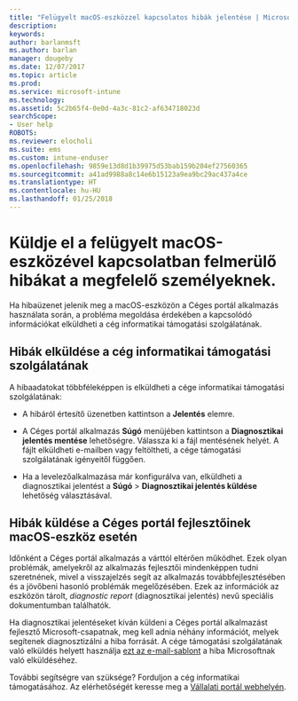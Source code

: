 ```yaml
---
title: "Felügyelt macOS-eszközzel kapcsolatos hibák jelentése | Microsoft Docs"
description: 
keywords: 
author: barlanmsft
ms.author: barlan
manager: dougeby
ms.date: 12/07/2017
ms.topic: article
ms.prod: 
ms.service: microsoft-intune
ms.technology: 
ms.assetid: 5c2b65f4-0e0d-4a3c-81c2-af634718023d
searchScope:
- User help
ROBOTS: 
ms.reviewer: elocholi
ms.suite: ems
ms.custom: intune-enduser
ms.openlocfilehash: 9859e13d8d1b39975d53bab159b204ef27560365
ms.sourcegitcommit: a41ad9988a8c14e6b15123a9ea9bc29ac437a4ce
ms.translationtype: HT
ms.contentlocale: hu-HU
ms.lasthandoff: 01/25/2018
---
```

# <a name="submit-errors-to-the-right-people-for-your-managed-macos-device"></a>Küldje el a felügyelt macOS-eszközével kapcsolatban felmerülő hibákat a megfelelő személyeknek.

Ha hibaüzenet jelenik meg a macOS-eszközön a Céges portál alkalmazás használata során, a probléma megoldása érdekében a kapcsolódó információkat elküldheti a cég informatikai támogatási szolgálatának.

## <a name="send-errors-to-your-company-support"></a>Hibák elküldése a cég informatikai támogatási szolgálatának

 A hibaadatokat többféleképpen is elküldheti a cége informatikai támogatási szolgálatának:

-   A hibáról értesítő üzenetben kattintson a **Jelentés** elemre.

-   A Céges portál alkalmazás **Súgó** menüjében kattintson a **Diagnosztikai jelentés mentése** lehetőségre. Válassza ki a fájl mentésének helyét. A fájlt elküldheti e-mailben vagy feltöltheti, a cége támogatási szolgálatának igényeitől függően.

- Ha a levelezőalkalmazása már konfigurálva van, elküldheti a diagnosztikai jelentést a **Súgó** > **Diagnosztikai jelentés küldése** lehetőség választásával.

## <a name="send-errors-to-the-company-portal-developers-for-macos-devices"></a>Hibák küldése a Céges portál fejlesztőinek macOS-eszköz esetén

Időnként a Céges portál alkalmazás a várttól eltérően működhet. Ezek olyan problémák, amelyekről az alkalmazás fejlesztői mindenképpen tudni szeretnének, mivel a visszajelzés segít az alkalmazás továbbfejlesztésében és a jövőbeni hasonló problémák megelőzésében. Ezek az információk az eszközön tárolt, _diagnostic report_ (diagnosztikai jelentés) nevű speciális dokumentumban találhatók.

Ha diagnosztikai jelentéseket kíván küldeni a Céges portál alkalmazást fejlesztő Microsoft-csapatnak, meg kell adnia néhány információt, melyek segítenek diagnosztizálni a hiba forrását. A cége támogatási szolgálatának való elküldés helyett használja <a href="mailto:IntuneCPiOSfeedback@microsoft.com?subject=My Company Portal App Closed Unexpectedly&body=Press and hold, then paste your copied Company Portal app logs here.">ezt az e-mail-sablont</a> a hiba Microsoftnak való elküldéséhez.

További segítségre van szüksége? Forduljon a cég informatikai támogatásához. Az elérhetőségét keresse meg a [Vállalati portál webhelyén](https://portal.manage.microsoft.com#HelpDeskDialog).
